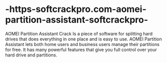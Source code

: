 # -https-softcrackpro.com-aomei-partition-assistant-softcrackpro-
AOMEI Partition Assistant Crack Is a piece of software for splitting hard drives that does everything in one place and is easy to use. AOMEI Partition Assistant lets both home users and business users manage their partitions for free. It has many powerful features that give you full control over your hard drive and partitions.

